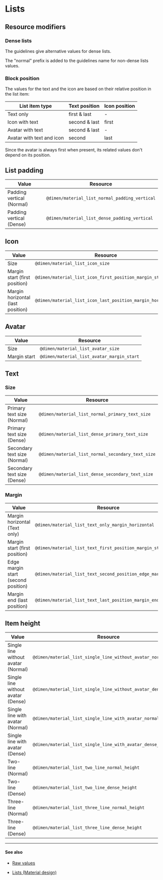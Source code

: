 # Lists

## Resource modifiers

### Dense lists

The guidelines give alternative values for dense lists.

The "normal" prefix is added to the guidelines name for non-dense lists values.

### Block position

The values for the text and the icon are based on their relative position in the list item:

| List item type | Text position | Icon position |
| -------------- | ------------- | ------------- |
| Text only                 | first & last  | -     |
| Icon with text            | second & last | first |
| Avatar with text          | second & last | -     |
| Avatar with text and icon | second        | last  |

Since the avatar is always first when present, its related values don't depend on its position.


## List padding

| Value | Resource |
| ----- | -------- |
| Padding vertical (Normal) | `@dimen/material_list_normal_padding_vertical` |
| Padding vertical (Dense)  | `@dimen/material_list_dense_padding_vertical`  |


## Icon

| Value | Resource |
| ----- | -------- |
| Size                              | `@dimen/material_list_icon_size`                            |
| Margin start (first position)     | `@dimen/material_list_icon_first_position_margin_start`     |
| Margin horizontal (last position) | `@dimen/material_list_icon_last_position_margin_horizontal` |


## Avatar

| Value | Resource |
| ----- | -------- |
| Size         | `@dimen/material_list_avatar_size`         |
| Margin start | `@dimen/material_list_avatar_margin_start` |


## Text

### Size

| Value  | Resource |
| ------ | -------- |
| Primary text size (Normal)   | `@dimen/material_list_normal_primary_text_size`   |
| Primary text size (Dense)    | `@dimen/material_list_dense_primary_text_size`    |
| Secondary text size (Normal) | `@dimen/material_list_normal_secondary_text_size` |
| Secondary text size (Dense)  | `@dimen/material_list_dense_secondary_text_size`  |


### Margin

| Value  | Resource |
| ------ | -------- |
| Margin horizontal (Text only)       | `@dimen/material_list_text_only_margin_horizontal`            |
| Margin start (first position)       | `@dimen/material_list_text_first_position_margin_start`       |
| Edge margin start (second position) | `@dimen/material_list_text_second_position_edge_margin_start` |
| Margin end (last position)          | `@dimen/material_list_text_last_position_margin_end`          |


## Item height

| Value | Resource |
| ----- | -------- |
| Single line without avatar (Normal) | `@dimen/material_list_single_line_without_avatar_normal_height` |
| Single line without avatar (Dense)  | `@dimen/material_list_single_line_without_avatar_dense_height`  |
| Single line with avatar (Normal)    | `@dimen/material_list_single_line_with_avatar_normal_height`    |
| Single line with avatar (Dense)     | `@dimen/material_list_single_line_with_avatar_dense_height`     |
| Two-line (Normal)                   | `@dimen/material_list_two_line_normal_height`                   |
| Two-line (Dense)                    | `@dimen/material_list_two_line_dense_height`                    |
| Three-line (Normal)                 | `@dimen/material_list_three_line_normal_height`                 |
| Three-line (Dense)                  | `@dimen/material_list_three_line_dense_height`                  |



---

#### See also

- [Raw values](https://github.com/AoDevBlue/MaterialValues/blob/master/material-values/src/main/res-component/values/list.xml)

- [Lists (Material design)](https://material.google.com/components/lists.html)

